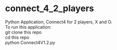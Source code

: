 # connect_4_2_players
Python Application, Connect4 for 2 players, X and O.
<br> To run this application:
<br> git clone this repo
<br> cd this repo
<br> python Connect4V1.2.py

